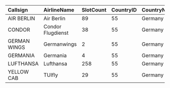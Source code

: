 | Callsign | AirlineName | SlotCount | CountryID | CountryName |
| :--- | :--- | :--- | :--- | :--- |
| AIR BERLIN | Air Berlin | 89 | 55 | Germany |
| CONDOR | Condor Flugdienst | 38 | 55 | Germany |
| GERMAN WINGS | Germanwings | 2 | 55 | Germany |
| GERMANIA | Germania | 4 | 55 | Germany |
| LUFTHANSA | Lufthansa | 258 | 55 | Germany |
| YELLOW CAB | TUIfly | 29 | 55 | Germany |
